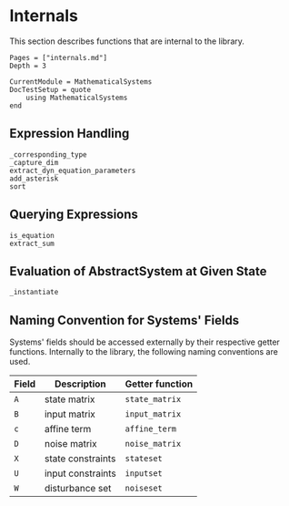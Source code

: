 # Internals

This section describes functions that are internal to the library.

```@contents
Pages = ["internals.md"]
Depth = 3
```

```@meta
CurrentModule = MathematicalSystems
DocTestSetup = quote
    using MathematicalSystems
end
```

## Expression Handling

```@docs
_corresponding_type
_capture_dim
extract_dyn_equation_parameters
add_asterisk
sort
```

## Querying Expressions

```@docs
is_equation
extract_sum
```

## Evaluation of AbstractSystem at Given State

```@docs
_instantiate
```

## Naming Convention for Systems' Fields

Systems' fields should be accessed externally by their respective getter functions.
Internally to the library, the following naming conventions are used.

|Field|Description|Getter function|
|-----|-----------|---------------|
|`A`  |state matrix|`state_matrix`|
|`B`  |input matrix|`input_matrix`|
|`c`  |affine term|`affine_term`|
|`D`  |noise matrix|`noise_matrix`|
|`X`  |state constraints|`stateset`|
|`U`  |input constraints|`inputset`|
|`W`  |disturbance set|`noiseset`|
